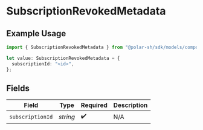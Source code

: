 # SubscriptionRevokedMetadata

## Example Usage

```typescript
import { SubscriptionRevokedMetadata } from "@polar-sh/sdk/models/components/subscriptionrevokedmetadata.js";

let value: SubscriptionRevokedMetadata = {
  subscriptionId: "<id>",
};
```

## Fields

| Field              | Type               | Required           | Description        |
| ------------------ | ------------------ | ------------------ | ------------------ |
| `subscriptionId`   | *string*           | :heavy_check_mark: | N/A                |